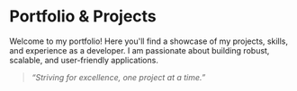 # Portfolio & Projects

Welcome to my portfolio! Here you'll find a showcase of my projects, skills, and experience as a developer. I am passionate about building robust, scalable, and user-friendly applications.

> *“Striving for excellence, one project at a time.”*

